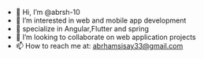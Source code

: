 - 👋 Hi, I’m @abrsh-10
- 👀 I’m interested in web and mobile app development
- 🌱 specialize in Angular,Flutter and spring
- 💞️ I’m looking to collaborate on web application projects
- 📫 How to reach me at: abrhamsisay33@gmail.com

<!---
abrsh-10/abrsh-10 is a ✨ special ✨ repository because its `README.md` (this file) appears on your GitHub profile.
You can click the Preview link to take a look at your changes.
--->
